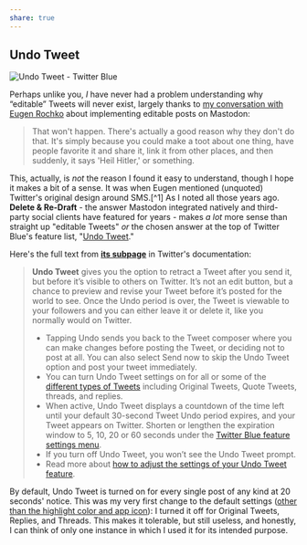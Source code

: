 ```yaml
---
share: true
---
```

## Undo Tweet

![Undo Tweet - Twitter Blue](https://i.snap.as/Qfb0rFvf.png)

Perhaps unlike you, *I* have never had a problem understanding why “editable” Tweets will never exist, largely thanks to [my conversation with Eugen Rochko](https://hyp.is/znp7tEQJEeySOXvhkqI2DQ/bilge.world/eugen-rochko-interview) about implementing editable posts on Mastodon:

> That won't happen. There's actually a good reason why they don't do that. It's simply because you could make a toot about one thing, have people favorite it and share it, link it from other places, and then suddenly, it says 'Heil Hitler,' or something.

This, actually, is *not* the reason I found it easy to understand, though I hope it makes a bit of a sense. It was when Eugen mentioned (unquoted) Twitter's original design around SMS.[^1] As I noted all those years ago. **Delete & Re-Draft** - the answer Mastodon integrated natively and third-party social clients have featured for years - makes *a lot* more sense than straight up "editable Tweets" *or* the chosen answer at the top of Twitter Blue's feature list, "[Undo Tweet](https://help.twitter.com/en/using-twitter/twitter-blue-features#undo-tweet)." 

Here's the full text from [**its subpage**](https://help.twitter.com/en/using-twitter/twitter-blue-features#undo-tweet) in Twitter's documentation:

> **Undo Tweet** gives you the option to retract a Tweet after you send it, but before it’s visible to others on Twitter. It’s not an edit button, but a chance to preview and revise your Tweet before it’s posted for the world to see. Once the Undo period is over, the Tweet is viewable to your followers and you can either leave it or delete it, like you normally would on Twitter. 
>
> - Tapping Undo sends you back to the Tweet composer where you can make changes before posting the Tweet, or deciding not to post at all. You can also select Send now to skip the Undo Tweet option and post your tweet immediately.
> - You can turn Undo Tweet settings on for all or some of the [different types of Tweets](https://help.twitter.com/en/using-twitter/twitter-blue-how-to.html#undodifftweets) including Original Tweets, Quote Tweets, threads, and replies. 
> - When active, Undo Tweet displays a countdown of the time left until your default 30-second Tweet Undo period expires, and your Tweet appears on Twitter. Shorten or lengthen the expiration window to 5, 10, 20 or 60 seconds under the [Twitter Blue feature settings menu](https://help.twitter.com/en/using-twitter/twitter-blue-how-to.html#undotweetperiod).
> - If you turn off Undo Tweet, you won’t see the Undo Tweet prompt.
> - Read more about [how to adjust the settings of your Undo Tweet feature](https://help.twitter.com/en/using-twitter/twitter-blue-how-to.html#undotweet).

By default, Undo Tweet is turned on for every single post of any kind at 20 seconds' notice. This was my very first change to the default settings ([other than the highlight color and app icon](https://twitter.com/NeoYokel/status/1459235983174639626)): I turned it off for Original Tweets, Replies, and Threads. This makes it tolerable, but still useless, and honestly, I can think of only one instance in which I used it for its intended purpose.